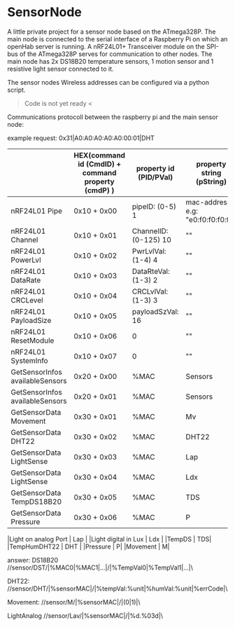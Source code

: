# SensorNode
A little private project for a sensor node based on the ATmega328P.
The main node is connected to the serial interface of a Raspberry Pi on which an openHab server is running.
A nRF24L01+ Transceiver module on the SPI-bus of the ATmega328P serves for communication to other nodes.
The main node has 2x DS18B20 temperature sensors, 1 motion sensor and 1 resistive light sensor connected to it.

The sensor nodes Wireless addresses can be configured via a python script.

> Code is not yet ready <

Communications protocoll between the raspberry pi and the main sensor node:


example request:
0x31|A0:A0:A0:A0:A0:00:01|DHT 

|  |HEX(command id (CmdID) + command property (cmdP) )| property id (PID/PVal) | property string (pString)|
|-------- |--------------------------------------|------------------------|--------------------------|
|nRF24L01 Pipe| 0x10 + 0x00 | pipeID: (0-5)  1 | mac-address: e.g: "e0:f0:f0:f0:f0"|
|nRF24L01 Channel | 0x10 + 0x01  | ChannelID: (0-125)  10 | "" |
|nRF24L01 PowerLvl| 0x10 +  0x02 | PwrLvlVal: (1-4)  4 | ""|
|nRF24L01 DataRate| 0x10 +  0x03 | DataRteVal: (1-3) 2 | ""|
|nRF24L01 CRCLevel| 0x10 +  0x04 | CRCLvlVal: (1-3)  3 | ""|
|nRF24L01 PayloadSize| 0x10 + 0x05 | payloadSzVal: 16 | ""|
|nRF24L01 ResetModule| 0x10 + 0x06 | 0 | ""|
|nRF24L01 SystemInfo| 0x10 + 0x07 | 0 | ""|
|GetSensorInfos availableSensors| 0x20 + 0x00 | %MAC | Sensors|
|GetSensorInfos availableSensors| 0x20 + 0x01 | %MAC | Sensors|
|GetSensorData Movement| 0x30 + 0x01 | %MAC | Mv|
|GetSensorData DHT22 | 0x30 + 0x02 | %MAC | DHT22|
|GetSensorData LightSense| 0x30 + 0x03 | %MAC | Lap|
|GetSensorData LightSense| 0x30 + 0x04 | %MAC | Ldx|
|GetSensorData TempDS18B20| 0x30 + 0x05 | %MAC | TDS|
|GetSensorData Pressure| 0x30 + 0x06 | %MAC | P|


|Light on analog Port | Lap |
|Light digital in Lux | Ldx |
|TempDS | TDS|
|TempHumDHT22 | DHT |
|Pressure | P|
|Movement | M|


answer:
DS18B20
//sensor/DST/|%MAC0|%MAC1|...|/|%TempVal0|%TempVal1|...|\\

DHT22:
//sensor/DHT/|%sensorMAC|/|%tempVal:%unit|%humVal:%unit|%errCode|\\

Movement:
//sensor/M/|%sensorMAC|/|(0|1)|\\

LightAnalog
//sensor/Lav/|%sensorMAC|/|%d.%03d|\\





